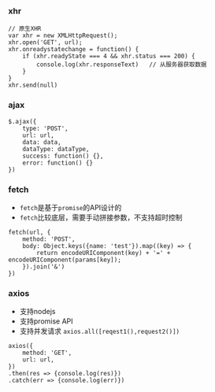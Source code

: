 ### xhr
```
// 原生XHR
var xhr = new XMLHttpRequest();
xhr.open('GET', url);
xhr.onreadystatechange = function() {
    if (xhr.readyState === 4 && xhr.status === 200) {
        console.log(xhr.responseText)   // 从服务器获取数据
    }
}
xhr.send(null)

```

### ajax
```
$.ajax({
    type: 'POST',
    url: url,
    data: data,
    dataType: dataType,
    success: function() {},
    error: function() {}
})
```
### fetch 

+  `fetch`是基于`promise`的API设计的
+  `fetch`比较底层，需要手动拼接参数，不支持超时控制
```
fetch(url, {
    method: 'POST',
    body: Object.keys({name: 'test'}).map((key) => {
        return encodeURIComponent(key) + '=' + encodeURIComponent(params[key]);
    }).join('&')
})
```

### axios

+ 支持nodejs
+ 支持promise API
+ 支持并发请求 `axios.all([reqest1(),request2()])`
```
axios({
    method: 'GET',
    url: url,
})
.then(res => {console.log(res)})
.catch(err => {console.log(err)})

```

